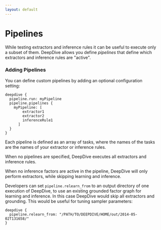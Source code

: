 ```yaml
---
layout: default
---
```


# Pipelines

While testing extractors and inference rules it can be useful to execute only a subset of them. DeepDive allows you define *pipelines* that define which extractors and inference rules are "active". 

### Adding Pipelines

You can define custom pipelines by adding an optional configuration setting:

    deepdive {
      pipeline.run: myPipeline
      pipeline.pipelines {
        myPipeline: [
            extractor1
            extractor2
            inferenceRule1
          ]
      }
    }

Each pipeline is defined as an array of tasks, where the names of the tasks are the names of your extractor or inference rules. 

When no pipelines are specified, DeepDive executes all extractors and inference rules.

When no inference factors are active in the pipeline, DeepDive will only perform extractors, while skipping learning and inference.

Developers can set `pipeline.relearn_from` to an output directory of one execution of DeepDive, to use an existing grounded factor graph for learning and inference. In this case DeepDive would skip all extractors and grounding. This would be useful for tuning sampler parameters:

    deepdive {
      pipeline.relearn_from: "/PATH/TO/DEEPDIVE/HOME/out/2014-05-02T131658/"
    }
